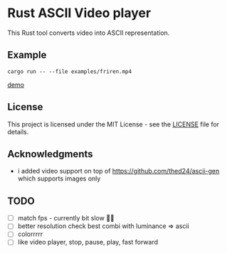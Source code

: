 # Rust ASCII Video player

This Rust tool converts video into ASCII representation.

## Example

```console
cargo run -- --file examples/friren.mp4
```

[demo](./examples/demo.mov)

## License

This project is licensed under the MIT License - see the [LICENSE](LICENSE) file for details.

## Acknowledgments

- i added video support on top of https://github.com/thed24/ascii-gen which supports images only

## TODO

- [ ] match fps - currently bit slow 🤷‍♂️
- [ ] better resolution check best combi with luminance => ascii
- [ ] colorrrrr
- [ ] like video player, stop, pause, play, fast forward
